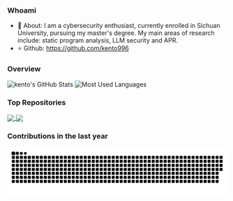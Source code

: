### Whoami
- 👋 About: I am a cybersecurity enthusiast, currently enrolled in Sichuan University, pursuing my master's degree. My main areas of research include: static program analysis, LLM security and APR.
- ⭐️ Github: https://github.com/kento996



### Overview

<img height="130px" src="https://github-readme-stats.vercel.app/api?username=kento996&hide_title=true&show_icons=true&hide=issues&include_all_commits=true&count_private=true&theme=vue&hide_border=true" alt="kento's GitHub Stats"> <img height="130px" src="https://github-readme-stats.vercel.app/api/top-langs?username=kento996&hide_title=true&layout=compact&theme=vue&hide_border=true" alt="Most Used Languages">

### Top Repositories


<a href="https://github.com/kento996/xianzhi_assistant">
  <img align="center" src="https://github-readme-stats.vercel.app/api/pin/?username=kento996&repo=xianzhi_assistant&theme=vue&show_icons=true" />
</a>
<a href="https://github.com/Zjackky/CodeScan">
  <img align="center" src="https://github-readme-stats.vercel.app/api/pin/?username=Zjackky&repo=CodeScan&theme=vue&show_icons=true" />
</a>



### Contributions in the last year

<picture>
  <source media="(prefers-color-scheme: dark)" srcset="https://raw.githubusercontent.com/kento996/kento996/output/github-contribution-grid-snake-dark.svg">
  <source media="(prefers-color-scheme: light)" srcset="https://raw.githubusercontent.com/kento996/kento996/output/github-contribution-grid-snake.svg">
  <img alt="github contribution grid snake animation" src="https://raw.githubusercontent.com/kento996/kento996/output/github-contribution-grid-snake.svg">
</picture>

